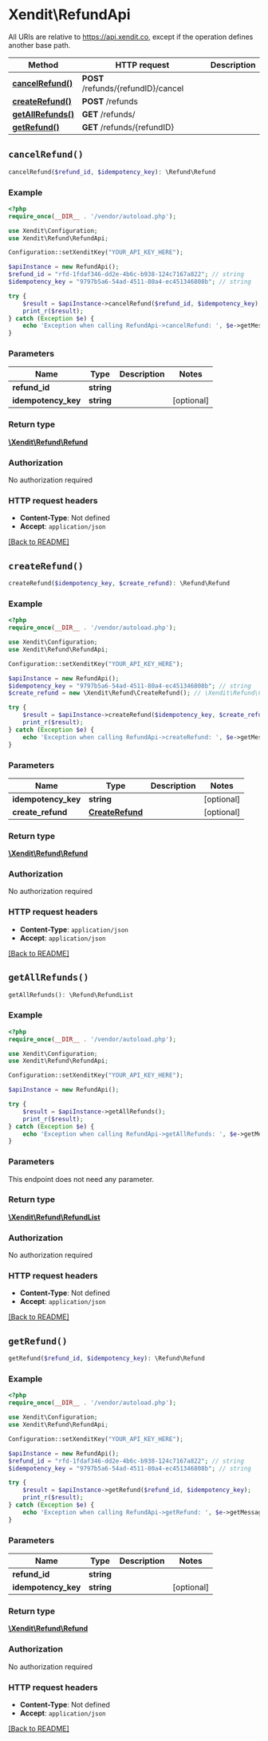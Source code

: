 # Xendit\RefundApi

All URIs are relative to https://api.xendit.co, except if the operation defines another base path.

| Method | HTTP request | Description |
| ------------- | ------------- | ------------- |
| [**cancelRefund()**](RefundApi.md#cancelRefund) | **POST** /refunds/{refundID}/cancel |  |
| [**createRefund()**](RefundApi.md#createRefund) | **POST** /refunds |  |
| [**getAllRefunds()**](RefundApi.md#getAllRefunds) | **GET** /refunds/ |  |
| [**getRefund()**](RefundApi.md#getRefund) | **GET** /refunds/{refundID} |  |


## `cancelRefund()`

```php
cancelRefund($refund_id, $idempotency_key): \Refund\Refund
```



### Example

```php
<?php
require_once(__DIR__ . '/vendor/autoload.php');

use Xendit\Configuration;
use Xendit\Refund\RefundApi;

Configuration::setXenditKey("YOUR_API_KEY_HERE");

$apiInstance = new RefundApi();
$refund_id = "rfd-1fdaf346-dd2e-4b6c-b938-124c7167a822"; // string
$idempotency_key = "9797b5a6-54ad-4511-80a4-ec451346808b"; // string

try {
    $result = $apiInstance->cancelRefund($refund_id, $idempotency_key);
    print_r($result);
} catch (Exception $e) {
    echo 'Exception when calling RefundApi->cancelRefund: ', $e->getMessage(), PHP_EOL;
}
```

### Parameters

| Name | Type | Description  | Notes |
| ------------- | ------------- | ------------- | ------------- |
| **refund_id** | **string**|  | |
| **idempotency_key** | **string**|  | [optional] |

### Return type

[**\Xendit\Refund\Refund**](Refund.md)

### Authorization

No authorization required

### HTTP request headers

- **Content-Type**: Not defined
- **Accept**: `application/json`

[[Back to README]](../../README.md)

## `createRefund()`

```php
createRefund($idempotency_key, $create_refund): \Refund\Refund
```



### Example

```php
<?php
require_once(__DIR__ . '/vendor/autoload.php');

use Xendit\Configuration;
use Xendit\Refund\RefundApi;

Configuration::setXenditKey("YOUR_API_KEY_HERE");

$apiInstance = new RefundApi();
$idempotency_key = "9797b5a6-54ad-4511-80a4-ec451346808b"; // string
$create_refund = new \Xendit\Refund\CreateRefund(); // \Xendit\Refund\CreateRefund

try {
    $result = $apiInstance->createRefund($idempotency_key, $create_refund);
    print_r($result);
} catch (Exception $e) {
    echo 'Exception when calling RefundApi->createRefund: ', $e->getMessage(), PHP_EOL;
}
```

### Parameters

| Name | Type | Description  | Notes |
| ------------- | ------------- | ------------- | ------------- |
| **idempotency_key** | **string**|  | [optional] |
| **create_refund** | [**CreateRefund**](CreateRefund.md)|  | [optional] |

### Return type

[**\Xendit\Refund\Refund**](Refund.md)

### Authorization

No authorization required

### HTTP request headers

- **Content-Type**: `application/json`
- **Accept**: `application/json`

[[Back to README]](../../README.md)

## `getAllRefunds()`

```php
getAllRefunds(): \Refund\RefundList
```



### Example

```php
<?php
require_once(__DIR__ . '/vendor/autoload.php');

use Xendit\Configuration;
use Xendit\Refund\RefundApi;

Configuration::setXenditKey("YOUR_API_KEY_HERE");

$apiInstance = new RefundApi();

try {
    $result = $apiInstance->getAllRefunds();
    print_r($result);
} catch (Exception $e) {
    echo 'Exception when calling RefundApi->getAllRefunds: ', $e->getMessage(), PHP_EOL;
}
```

### Parameters

This endpoint does not need any parameter.

### Return type

[**\Xendit\Refund\RefundList**](RefundList.md)

### Authorization

No authorization required

### HTTP request headers

- **Content-Type**: Not defined
- **Accept**: `application/json`

[[Back to README]](../../README.md)

## `getRefund()`

```php
getRefund($refund_id, $idempotency_key): \Refund\Refund
```



### Example

```php
<?php
require_once(__DIR__ . '/vendor/autoload.php');

use Xendit\Configuration;
use Xendit\Refund\RefundApi;

Configuration::setXenditKey("YOUR_API_KEY_HERE");

$apiInstance = new RefundApi();
$refund_id = "rfd-1fdaf346-dd2e-4b6c-b938-124c7167a822"; // string
$idempotency_key = "9797b5a6-54ad-4511-80a4-ec451346808b"; // string

try {
    $result = $apiInstance->getRefund($refund_id, $idempotency_key);
    print_r($result);
} catch (Exception $e) {
    echo 'Exception when calling RefundApi->getRefund: ', $e->getMessage(), PHP_EOL;
}
```

### Parameters

| Name | Type | Description  | Notes |
| ------------- | ------------- | ------------- | ------------- |
| **refund_id** | **string**|  | |
| **idempotency_key** | **string**|  | [optional] |

### Return type

[**\Xendit\Refund\Refund**](Refund.md)

### Authorization

No authorization required

### HTTP request headers

- **Content-Type**: Not defined
- **Accept**: `application/json`

[[Back to README]](../../README.md)

